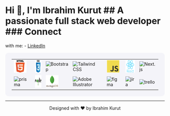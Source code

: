 # Hi 👋, I'm Ibrahim Kurut ## A passionate full stack web developer ### Connect
with me: - [LinkedIn](https://www.linkedin.com/in/ibrahimkurut/)

<div align="center">
  <table style="background-color: #f4f4f9; padding: 20px; border-radius: 10px">
    <tr>
      <td>
        <img
          src="https://raw.githubusercontent.com/devicons/devicon/master/icons/html5/html5-original-wordmark.svg"
          alt="HTML5"
          width="40"
          height="40"
        />
      </td>
      <td>
        <img
          src="https://raw.githubusercontent.com/devicons/devicon/master/icons/css3/css3-original-wordmark.svg"
          alt="CSS3"
          width="40"
          height="40"
        />
      </td>
      <td>
        <img
          src="https://logowik.com/content/uploads/images/bootstrap-new725.logowik.com.webp"
          alt="Bootstrap"
          width="40"
          height="40"
        />
      </td>
      <td>
        <img
          src="https://www.vectorlogo.zone/logos/tailwindcss/tailwindcss-icon.svg"
          alt="Tailwind CSS"
          width="40"
          height="40"
        />
      </td>
      <td>
        <img
          src="https://raw.githubusercontent.com/devicons/devicon/master/icons/javascript/javascript-original.svg"
          alt="JavaScript"
          width="40"
          height="40"
        />
      </td>
      <td>
        <img
          src="https://raw.githubusercontent.com/devicons/devicon/master/icons/react/react-original-wordmark.svg"
          alt="React"
          width="40"
          height="40"
        />
      </td>
      <td>
        <img
          src="https://logowik.com/content/uploads/images/nextjs2106.logowik.com.webp"
          alt="Next.js"
          width="40"
          height="40"
        />
      </td>
    </tr>
    <tr>
      <td>
        <img
          src="https://miro.medium.com/v2/resize:fit:883/1*tgbW4kNZrtM8n-YPLaTPFQ.jpeg"
          alt="prisma"
          width="40"
          height="40"
        />
      </td>
      <td>
        <img
          src="https://raw.githubusercontent.com/devicons/devicon/master/icons/nodejs/nodejs-original-wordmark.svg"
          alt="Node.js"
          width="40"
          height="40"
        />
      </td>
      <td>
        <img
          src="https://raw.githubusercontent.com/devicons/devicon/master/icons/mongodb/mongodb-original-wordmark.svg"
          alt="MongoDB"
          width="40"
          height="40"
        />
      </td>
      <td>
        <img
          src="https://www.vectorlogo.zone/logos/adobe_illustrator/adobe_illustrator-icon.svg"
          alt="Adobe Illustrator"
          width="40"
          height="40"
        />
      </td>
      <td>
        <img
          src="https://encrypted-tbn0.gstatic.com/images?q=tbn:ANd9GcTn-oPr-onUJcXBEJmKzhv_zWHtJqw8kE-Lnw&s"
          alt="figma"
          width="40"
          height="40"
        />
      </td>
      <td>
        <img
          src="https://logowik.com/content/uploads/images/jira3124.jpg"
          alt="jira"
          width="40"
          height="40"
        />
      </td>
      <td>
        <img
          src="https://www.itsallready.it/wp-content/uploads/2023/10/2-300x300.png"
          alt="trello"
          width="40"
          height="40"
        />
      </td>
    </tr>
  </table>
</div>

---

<p align="center">Designed with ❤️ by Ibrahim Kurut</p>
